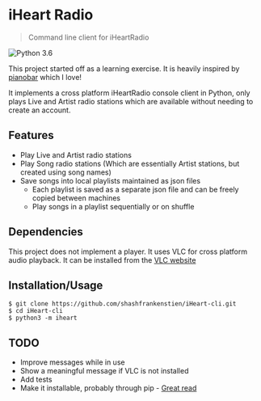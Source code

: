 # iHeart Radio
> Command line client for iHeartRadio

![Python 3.6](https://img.shields.io/badge/python-3.6+-blue.svg)

This project started off as a learning exercise. It is heavily inspired by [pianobar](https://github.com/PromyLOPh/pianobar) which I love!

It implements a cross platform iHeartRadio console client in Python, only plays Live and Artist radio stations which are available without needing to create an account.

## Features

* Play Live and Artist radio stations
* Play Song radio stations (Which are essentially Artist stations, but created using song names)
* Save songs into local playlists maintained as json files
    - Each playlist is saved as a separate json file and can be freely copied between machines
    - Play songs in a playlist sequentially or on shuffle

## Dependencies

This project does not implement a player. It uses VLC for cross platform audio playback. It can be installed from the [VLC website](https://www.videolan.org)


## Installation/Usage
```shell
$ git clone https://github.com/shashfrankenstien/iHeart-cli.git
$ cd iHeart-cli
$ python3 -m iheart
```

## TODO

* Improve messages while in use
* Show a meaningful message if VLC is not installed
* Add tests
* Make it installable, probably through pip - [Great read](https://matthew-brett.github.io/pydagogue/installing_scripts.html)
